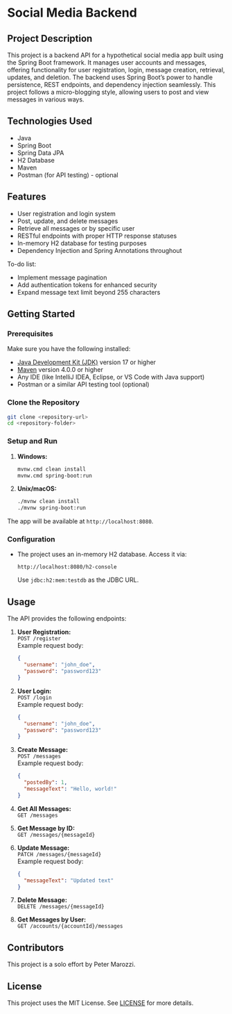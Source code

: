 # Social Media Backend

## Project Description

This project is a backend API for a hypothetical social media app built using the Spring Boot framework. It manages user accounts and messages, offering functionality for user registration, login, message creation, retrieval, updates, and deletion. The backend uses Spring Boot’s power to handle persistence, REST endpoints, and dependency injection seamlessly. This project follows a micro-blogging style, allowing users to post and view messages in various ways.

## Technologies Used

* Java
* Spring Boot
* Spring Data JPA
* H2 Database
* Maven
* Postman (for API testing) - optional

## Features

* User registration and login system  
* Post, update, and delete messages  
* Retrieve all messages or by specific user  
* RESTful endpoints with proper HTTP response statuses  
* In-memory H2 database for testing purposes  
* Dependency Injection and Spring Annotations throughout  

To-do list:
* Implement message pagination  
* Add authentication tokens for enhanced security  
* Expand message text limit beyond 255 characters

## Getting Started

### Prerequisites

Make sure you have the following installed:
- [Java Development Kit (JDK)](https://www.oracle.com/java/technologies/javase-jdk17-downloads.html) version 17 or higher  
- [Maven](https://maven.apache.org/) version 4.0.0 or higher  
- Any IDE (like IntelliJ IDEA, Eclipse, or VS Code with Java support)  
- Postman or a similar API testing tool (optional)  

### Clone the Repository

```bash
git clone <repository-url>
cd <repository-folder>
```

### Setup and Run

1. **Windows:**
   ```bash
   mvnw.cmd clean install
   mvnw.cmd spring-boot:run
   ```

2. **Unix/macOS:**
   ```bash
   ./mvnw clean install
   ./mvnw spring-boot:run
   ```

The app will be available at `http://localhost:8080`.

### Configuration

- The project uses an in-memory H2 database. Access it via:
  ```
  http://localhost:8080/h2-console
  ```
  Use `jdbc:h2:mem:testdb` as the JDBC URL.

## Usage

The API provides the following endpoints:

1. **User Registration:**  
   `POST /register`  
   Example request body:
   ```json
   {
     "username": "john_doe",
     "password": "password123"
   }
   ```

2. **User Login:**  
   `POST /login`  
   Example request body:
   ```json
   {
     "username": "john_doe",
     "password": "password123"
   }
   ```

3. **Create Message:**  
   `POST /messages`  
   Example request body:
   ```json
   {
     "postedBy": 1,
     "messageText": "Hello, world!"
   }
   ```

4. **Get All Messages:**  
   `GET /messages`

5. **Get Message by ID:**  
   `GET /messages/{messageId}`

6. **Update Message:**  
   `PATCH /messages/{messageId}`  
   Example request body:
   ```json
   {
     "messageText": "Updated text"
   }
   ```

7. **Delete Message:**  
   `DELETE /messages/{messageId}`

8. **Get Messages by User:**  
   `GET /accounts/{accountId}/messages`

## Contributors

This project is a solo effort by Peter Marozzi.

## License

This project uses the MIT License. See [LICENSE](https://opensource.org/licenses/MIT) for more details.
